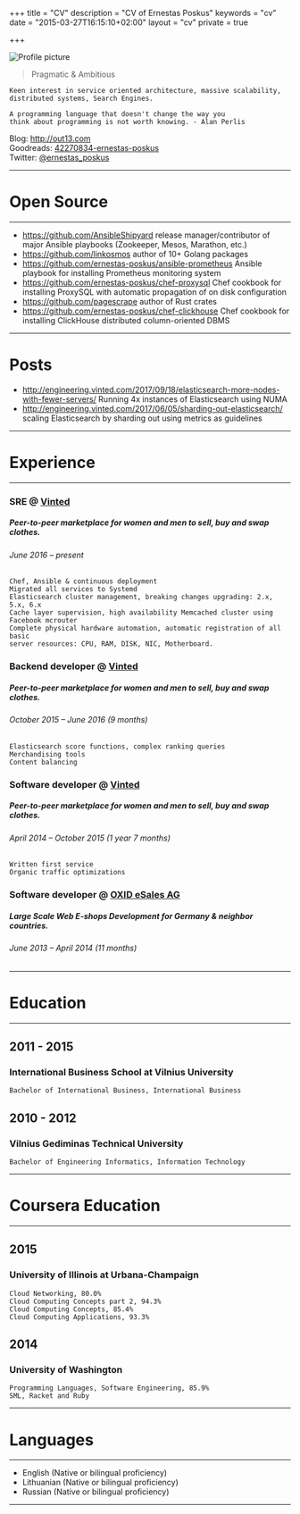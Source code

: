 +++
title = "CV"
description = "CV of Ernestas Poskus"
keywords = "cv"
date = "2015-03-27T16:15:10+02:00"
layout = "cv"
private = true

+++

![Profile picture](/images/profile.jpeg)

> Pragmatic & Ambitious

```
Keen interest in service oriented architecture, massive scalability,
distributed systems, Search Engines.
```

```
A programming language that doesn't change the way you
think about programming is not worth knowing. - Alan Perlis
```

Blog: <a href="http://out13.com">http://out13.com</a><br />
Goodreads: <a href="https://www.goodreads.com/user/show/42270834-ernestas-poskus">42270834-ernestas-poskus</a><br />
Twitter: <a href="https://twitter.com/ernestas_poskus">@ernestas_poskus</a>

---------

# <a name="open_source">Open Source</a>

---------

- https://github.com/AnsibleShipyard release manager/contributor of major Ansible playbooks (Zookeeper, Mesos, Marathon, etc.)
- https://github.com/linkosmos author of 10+ Golang packages
- https://github.com/ernestas-poskus/ansible-prometheus Ansible playbook for installing Prometheus monitoring system
- https://github.com/ernestas-poskus/chef-proxysql Chef cookbook for installing ProxySQL with automatic propagation of on disk configuration
- https://github.com/pagescrape author of Rust crates
- https://github.com/ernestas-poskus/chef-clickhouse Chef cookbook for installing ClickHouse distributed column-oriented DBMS

---------

# <a name="Posts">Posts</a>

- http://engineering.vinted.com/2017/09/18/elasticsearch-more-nodes-with-fewer-servers/ Running 4x instances of Elasticsearch using NUMA
- http://engineering.vinted.com/2017/06/05/sharding-out-elasticsearch/ scaling Elasticsearch by sharding out using metrics as guidelines

---------

# <a name="experience">Experience</a>

---------

### SRE @ [Vinted](http://vinted.com/)
##### Peer-to-peer marketplace for women and men to sell, buy and swap clothes.
###### June 2016 – present

```
Chef, Ansible & continuous deployment
Migrated all services to Systemd
Elasticsearch cluster management, breaking changes upgrading: 2.x, 5.x, 6.x
Cache layer supervision, high availability Memcached cluster using Facebook mcrouter
Complete physical hardware automation, automatic registration of all basic
server resources: CPU, RAM, DISK, NIC, Motherboard.
```

### Backend developer @ [Vinted](http://vinted.com/)
##### Peer-to-peer marketplace for women and men to sell, buy and swap clothes.
###### October 2015 – June 2016 (9 months)

```
Elasticsearch score functions, complex ranking queries
Merchandising tools
Content balancing
```

### Software developer @ [Vinted](http://vinted.com/)
##### Peer-to-peer marketplace for women and men to sell, buy and swap clothes.
###### April 2014 – October 2015 (1 year 7 months)

```
Written first service
Organic traffic optimizations
```

### Software developer @ [OXID eSales AG](https://www.oxid-esales.com/)
##### Large Scale Web E-shops Development for Germany & neighbor countries.
###### June 2013 – April 2014 (11 months)

---------

# <a name="education">Education</a>

---------

## 2011 - 2015

### International Business School at Vilnius University

```
Bachelor of International Business, International Business
```

## 2010 - 2012

### Vilnius Gediminas Technical University
```
Bachelor of Engineering Informatics, Information Technology
```

---------

# <a name="coursera-education">Coursera Education</a>

---------

## 2015

### University of Illinois at Urbana-Champaign

```
Cloud Networking, 80.0%
Cloud Computing Concepts part 2, 94.3%
Cloud Computing Concepts, 85.4%
Cloud Computing Applications, 93.3%
```

## 2014

### University of Washington

```
Programming Languages, Software Engineering, 85.9%
SML, Racket and Ruby
```

---------

# <a name="languages">Languages</a>

---------

- English (Native or bilingual proficiency)
- Lithuanian (Native or bilingual proficiency)
- Russian (Native or bilingual proficiency)

---------
